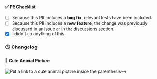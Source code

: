 <!--
Thank you for using xdeployer and taking the time to send a pull request (PR)!

If you are introducing a new feature, please discuss it in an issue or in the discussions section before submitting your change.

Please:
 - consider the checklist items below
 - keep the ones that make sense for your PR, and
 - DELETE the items that DON'T make sense for your PR.
-->

#### ✅ PR Checklist

- [ ] Because this PR includes a **bug fix**, relevant tests have been included.
- [ ] Because this PR includes a **new feature**, the change was previously discussed in an [issue](https://github.com/pcaversaccio/xdeployer/issues) or in the [discussions](https://github.com/pcaversaccio/xdeployer/discussions) section.
- [x] I didn't do anything of this.

### 🕓 Changelog

<!-- Add a description of your PR here -->

#### 🐶 Cute Animal Picture

![Put a link to a cute animal picture inside the parenthesis-->]()

